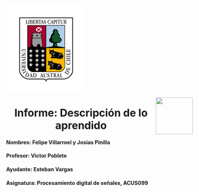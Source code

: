 ![logo](descarga.png) 

<img align="right" width="100" height="100" src="images.jfif)">

# <center>**Informe: Descripción de lo aprendido**

#### Nombres: Felipe Villarroel y Josias Pinilla

#### Profesor: Victor Poblete

#### Ayudante: Esteban Vargas

#### Asignatura: Procesamiento digital de señales, ACUS099


